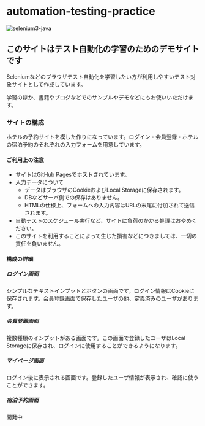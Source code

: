 # automation-testing-practice

![selenium3-java](https://github.com/takeya0x86/automation-testing-practice/workflows/selenium3-java/badge.svg)

## このサイトはテスト自動化の学習のためのデモサイトです

Seleniumなどのブラウザテスト自動化を学習したい方が利用しやすいテスト対象サイトとして作成しています。

学習のほか、書籍やブログなどでのサンプルやデモなどにもお使いいただけます。

### サイトの構成

ホテルの予約サイトを模した作りになっています。ログイン・会員登録・ホテルの宿泊予約のそれぞれの入力フォームを用意しています。

#### ご利用上の注意

* サイトはGitHub Pagesでホストされています。
* 入力データについて
  * データはブラウザのCookieおよびLocal Storageに保存されます。
  * DBなどサーバ側での保存はありません。
  * HTMLの仕様上、フォームへの入力内容はURLの末尾に付加されて送信されます。
* 自動テストのスケジュール実行など、サイトに負荷のかかる処理はおやめください。
* このサイトを利用することによって生じた損害などにつきましては、一切の責任を負いません。

#### 構成の詳細

##### ログイン画面

シンプルなテキストインプットとボタンの画面です。ログイン情報はCookieに保存されます。会員登録画面で保存したユーザの他、定義済みのユーザがあります。

##### 会員登録画面

複数種類のインプットがある画面です。この画面で登録したユーザはLocal Storageに保存され、ログインに使用することができるようになります。

##### マイページ画面

ログイン後に表示される画面です。登録したユーザ情報が表示され、確認に使うことができます。

##### 宿泊予約画面

開発中